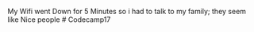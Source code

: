 My Wifi went Down for 5 Minutes so i had to talk to my family; they seem like Nice people # Codecamp17
